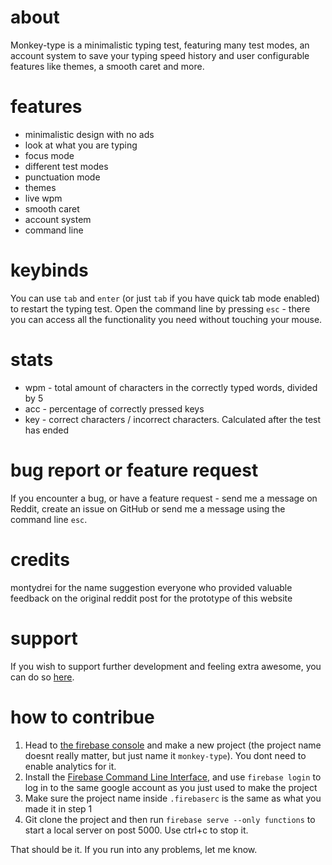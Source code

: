# about
Monkey-type is a minimalistic typing test, featuring many test modes, an account system to save your typing speed history and user configurable features like themes, a smooth caret and more.

# features
- minimalistic design with no ads
- look at what you are typing
- focus mode
- different test modes
- punctuation mode
- themes
- live wpm
- smooth caret
- account system
- command line

# keybinds
You can use `tab` and `enter` (or just `tab` if you have quick tab mode enabled) to restart the typing test. Open the command line by pressing `esc` - there you can access all the functionality you need without touching your mouse. 

# stats
- wpm - total amount of characters in the correctly typed words, divided by 5
- acc - percentage of correctly pressed keys
- key - correct characters / incorrect characters. Calculated after the test has ended

# bug report or feature request
If you encounter a bug, or have a feature request - send me a message on Reddit, create an issue on GitHub or send me a message using the command line `esc`.

# credits 
montydrei for the name suggestion
everyone who provided valuable feedback on the original reddit post for the prototype of this website

# support
If you wish to support further development and feeling extra awesome, you can do so [here](https://www.paypal.me/jackbartnik).

# how to contribue
1. Head to [the firebase console](https://console.firebase.google.com/u/0/) and make a new project (the project name doesnt really matter, but just name it `monkey-type`). You dont need to enable analytics for it.
2. Install the [Firebase Command Line Interface](https://firebase.google.com/docs/cli), and use `firebase login` to log in to the same google account as you just used to make the project
3. Make sure the project name inside `.firebaserc` is the same as what you made it in step 1
4. Git clone the project and then run `firebase serve --only functions` to start a local server on post 5000. Use ctrl+c to stop it.

That should be it. If you run into any problems, let me know.
